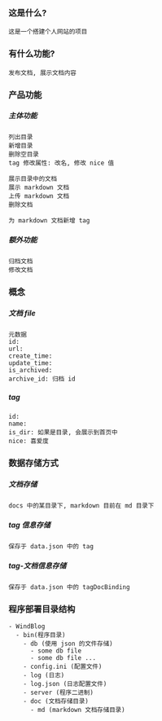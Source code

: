 ### 这是什么?

    这是一个搭建个人网站的项目

### 有什么功能?

    发布文档, 展示文档内容


### 产品功能
##### 主体功能

    列出目录
    新增目录
    删除空目录
    tag 修改属性: 改名, 修改 nice 值
    
    展示目录中的文档
    展示 markdown 文档
    上传 markdown 文档
    删除文档
    
    为 markdown 文档新增 tag
    

##### 额外功能

    归档文档
    修改文档


### 概念

##### 文档 file

    元数据
    id:
    url: 
    create_time:
    update_time:
    is_archived:
    archive_id: 归档 id


##### tag

    id: 
    name:
    is_dir: 如果是目录, 会展示到首页中
    nice: 喜爱度

### 数据存储方式

##### 文档存储

    docs 中的某目录下, markdown 目前在 md 目录下

##### tag 信息存储

    保存于 data.json 中的 tag

##### tag-文档信息存储

    保存于 data.json 中的 tagDocBinding

### 程序部署目录结构

~~~
- WindBlog
  - bin(程序目录)
    - db (使用 json 的文件存储)
      - some db file
      - some db file ... 
    - config.ini (配置文件)
    - log (日志)
    - log.json (日志配置文件)
    - server (程序二进制)
    - doc (文档存储目录)
      - md (markdown 文档存储目录)
~~~
